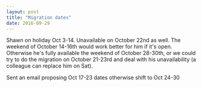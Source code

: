 ```yaml
---
layout: post
title: "Migration dates"
date: 2016-09-29
---
```


Shawn on holiday Oct 3-14. Unavailable on October 22nd as well. The weekend of October 14-16th would work better for him if it's open. Otherwise he's fully available the weekend of October 28-30th, or we could try to do the migration on October 21-23rd and deal with his unavailability (a colleague can replace him on Sat).

Sent an email proposing Oct 17-23 dates otherwise shift to Oct 24-30

